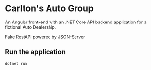 # Carlton's Auto Group

An Angular front-end with an .NET Core API backend application for a fictional Auto Dealership. 

Fake RestAPI powered by JSON-Server

## Run the application
`dotnet run`